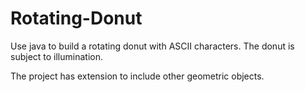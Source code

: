 # Rotating-Donut
Use java to build a rotating donut with ASCII characters. The donut is subject to illumination.

The project has extension to include other geometric objects.

